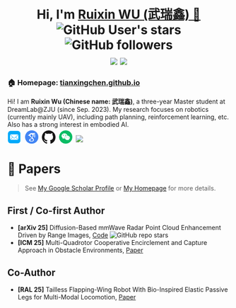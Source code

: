 
<h1 align="center">
  Hi, I'm <a href="https://wuxinxin27.github.io/" target="_blank">Ruixin WU (武瑞鑫) 👋</a> <br>
	<img alt="GitHub User's stars" src="https://img.shields.io/github/stars/wuxinxin27">
	<img alt="GitHub followers" src="https://img.shields.io/github/followers/wuxinxin27">
<br>
<a href="https://wuxinxin27.github.io/" target="_blank" style="margin-top: 10px"><img src="https://wuxinxin27.github.io/files/institute/zju2.png" height="70px" style="margin-bottom:-1px"></a>
<a href="https://wuxinxin27.github.io/" target="_blank"><img src="https://wuxinxin27.github.io/files/institute/hit2.png" height="70px" style="margin-bottom:-1px"></a>
</h1>

<h3>🏠 <b>Homepage</b>: <a href="https://wuxinxin27.github.io" target="_blank">tianxingchen.github.io</a></h3>
<p>Hi! I am <b>Ruixin Wu (Chinese name: 武瑞鑫)</b>, a three-year Master student at DreamLab@ZJU (since Sep. 2023). My research focuses on robotics (currently mainly UAV), including path planning, reinforcement learning, etc. Also has a strong interest in embodied AI.</p>

<p  style="margin-top: -10px;">
<a href="mailto:22325053@zju.edu.cn" target="_blank"><img
										src="./files/icon/email.png" height="32px"
										style="margin-bottom:-4px"></a>&nbsp;
<a
  href="https://scholar.google.com/citations?user=utiOMsMAAAAJ&hl=en"
  target="_blank"><img src="./files/icon/google_scholar.png"
    height="30px"
    style="margin-bottom:-3px"></a>&nbsp;
<a href="https://github.com/wuxinxin27" target="_blank"><img
    src="./files/icon/github_s.jpg" height="30px"
    style="margin-bottom:-3px"></a>&nbsp;
<a href="./files/my_wechat.png" target="_blank"><img
    src="./files/icon/wechat.png"
    height="30px" style="margin-bottom:-3px"></a>&nbsp;
<a href="https://visitorbadge.io/status?path=https%3A%2F%2Fwuxinxin27.github.io">
  <img src="https://api.visitorbadge.io/api/combined?path=https%3A%2F%2Fwuxinxin27.github.io&labelColor=%23f47373&countColor=%232ccce4&labelStyle=upper"
  style="height: 20px;" />
</a>
</p>

# 📑 Papers
> See [My Google Scholar Profile](https://scholar.google.com/citations?user=utiOMsMAAAAJ&hl=en) or [My Homepage](https://wuxinxin27.github.io) for more details.

## First / Co-first Author
* **[arXiv 25]** Diffusion-Based mmWave Radar Point Cloud Enhancement Driven by Range Images, [Code](https://github.com/wuxinxin27/Radar-Range-Image-Diffusion) <img alt="GitHub repo stars" src="https://img.shields.io/github/stars/wuxinxin27/Radar-Range-Image-Diffusion">
* **[ICM 25]** Multi-Quadrotor Cooperative Encirclement and Capture Approach in Obstacle Environments, [Paper](https://ieeexplore.ieee.org/abstract/document/10934904)

## Co-Author
* **[RAL 25]** Tailless Flapping-Wing Robot With Bio-Inspired Elastic Passive Legs for Multi-Modal Locomotion, [Paper](https://ieeexplore.ieee.org/abstract/document/11037536)

<!-- # 📷 Open-source Projects
* Embodied-AI-Guide 具身智能技术指南: [Code](https://github.com/TianxingChen/Embodied-AI-Guide) <img alt="GitHub repo stars" src="https://img.shields.io/github/stars/TianxingChen/Embodied-AI-Guide"> -->
